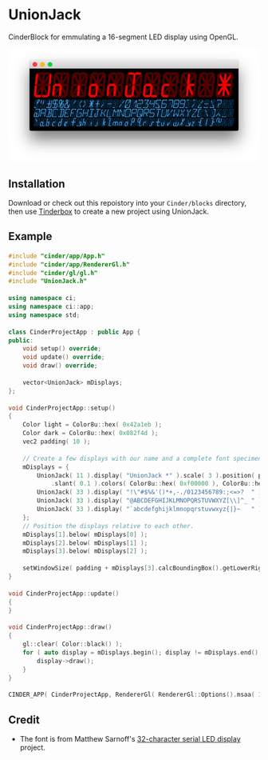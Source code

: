 # UnionJack
CinderBlock for emmulating a 16-segment LED display using OpenGL.

![Screenshot](PREVIEW.png)

## Installation

Download or check out this repoistory into your `Cinder/blocks` directory, then
use [Tinderbox](https://libcinder.org/docs/guides/tinderbox/) to create a new
project using UnionJack.

## Example

```c++
#include "cinder/app/App.h"
#include "cinder/app/RendererGl.h"
#include "cinder/gl/gl.h"
#include "UnionJack.h"

using namespace ci;
using namespace ci::app;
using namespace std;

class CinderProjectApp : public App {
public:
    void setup() override;
    void update() override;
    void draw() override;

    vector<UnionJack> mDisplays;
};

void CinderProjectApp::setup()
{
    Color light = Color8u::hex( 0x42a1eb );
    Color dark = Color8u::hex( 0x082f4d );
    vec2 padding( 10 );

    // Create a few displays with our name and a complete font specimen.
    mDisplays = {
        UnionJack( 11 ).display( "UnionJack *" ).scale( 3 ).position( padding )
            .slant( 0.1 ).colors( Color8u::hex( 0xf00000 ), Color8u::hex( 0x530000 ) ),
        UnionJack( 33 ).display( "!\"#$%&'()*+,-./0123456789:;<=>?  " ).colors( light, dark ),
        UnionJack( 33 ).display( "@ABCDEFGHIJKLMNOPQRSTUVWXYZ[\\]^_ " ).colors( light, dark ),
        UnionJack( 33 ).display( "`abcdefghijklmnopqrstuvwxyz{|}~   " ).colors( light, dark ),
    };
    // Position the displays relative to each other.
    mDisplays[1].below( mDisplays[0] );
    mDisplays[2].below( mDisplays[1] );
    mDisplays[3].below( mDisplays[2] );

    setWindowSize( padding + mDisplays[3].calcBoundingBox().getLowerRight() );
}

void CinderProjectApp::update()
{
}

void CinderProjectApp::draw()
{
    gl::clear( Color::black() );
    for ( auto display = mDisplays.begin(); display != mDisplays.end(); ++display ) {
        display->draw();
    }
}

CINDER_APP( CinderProjectApp, RendererGl( RendererGl::Options().msaa( 16 ) ) )
```

## Credit
- The font is from Matthew Sarnoff's [32-character serial LED display](http://www.msarnoff.org/alpha32/) project.
